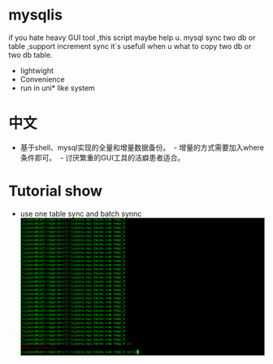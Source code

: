 # mysqlis



if you hate heavy GUI tool ,this script maybe help u. 
mysql sync two db or table ,support increment sync it`s usefull when u what to copy two db or two db table.

  - lightwight
  - Convenience
  - run in uni* like system

# 中文

  - 基于shell、mysql实现的全量和增量数据备份。 
  - 增量的方式需要加入where条件即可。
  - 讨厌繁重的GUI工具的洁癖患者适合。
  
  
  
# Tutorial show
* use one table sync and batch synnc
![use one table sync and batch synnc](tutorial.gif)

